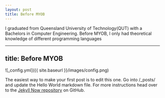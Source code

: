 ```yaml
---
layout: post
title: Before MYOB
---
```


I graduated from Queensland University of Technology(QUT) with a Bachelors in Computer Engineering. Before MYOB, I only had theoretical knowledge of different programming languages

---
title: Before MYOB
---

![_config.yml]({{ site.baseurl }}/images/config.png)

The easiest way to make your first post is to edit this one. Go into /_posts/ and update the Hello World markdown file. For more instructions head over to the [Jekyll Now repository](https://github.com/barryclark/jekyll-now) on GitHub.
